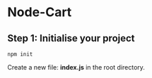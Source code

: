 # Node-Cart

## Step 1: Initialise your project

    npm init

Create a new file: **index.js** in the root directory.    
